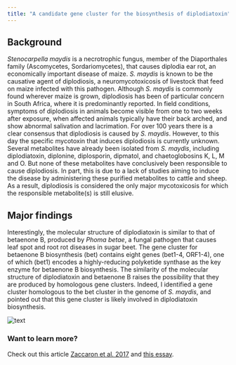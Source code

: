 ```yaml
---
title: "A candidate gene cluster for the biosynthesis of diplodiatoxin"
---
```



## Background
*Stenocarpella maydis* is a necrotrophic fungus, member of the Diaporthales family (Ascomycetes, Sordariomycetes), that causes diplodia ear rot, an economically important disease of maize. *S. maydis* is known to be the causative agent of diplodiosis, a neuromycotoxicosis of livestock that feed on maize infected with this pathogen. Although *S. maydis* is commonly found wherever maize is grown, diplodiosis has been of particular concern in South Africa, where it is predominantly reported. In field conditions, symptoms of diplodiosis in animals become visible from one to two weeks after exposure, when affected animals typically have their back arched, and show abnormal salivation and lacrimation. For over 100 years there is a clear consensus that diplodiosis is caused by *S. maydis*. However, to this day the specific mycotoxin that induces diplodiosis is currently unknown. Several metabolites have already been isolated from *S. maydis*, including diplodiatoxin, diplonine, diplosporin, dipmatol, and chaetoglobosins K, L, M and O. But none of these metabolites have conclusively been responsible to cause diplodiosis. In part, this is due to a lack of studies aiming to induce the disease by administering these purified metabolites to cattle and sheep. As a result, diplodiosis is considered the only major mycotoxicosis for which the responsible metabolite(s) is still elusive.


## Major findings
Interestingly, the molecular structure of diplodiatoxin is similar to that of betaenone B, produced by *Phoma betae*, a fungal pathogen that causes leaf spot and root rot diseases in sugar beet. The gene cluster for betaenone B biosynthesis (bet) contains eight genes (bet1-4, ORF1-4), one of which (bet1) encodes a highly-reducing polyketide synthase as the key enzyme for betaenone B biosynthesis. The similarity of the molecular structure of diplodiatoxin and betaenone B raises the possibility that they are produced by homologous gene clusters. Indeed, I identified a gene cluster homologous to the bet cluster in the genome of *S. maydis*, and pointed out that this gene cluster is likely involved in diplodiatoxin biosynthesis.


![text](https://alexzaccaron.github.io/images/stenocarpella.png "diplodiatoxin")



### Want to learn more?
Check out this article [Zaccaron et al. 2017](https://www.sciencedirect.com/science/article/abs/pii/S1878614617301095) and [this essay](https://alexzaccaron.github.io/files/PLP130_midterm_Alex.pdf).